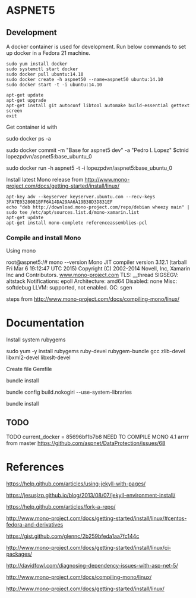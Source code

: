 ---
---
# ASPNET5

<!--
Candidate project names:

- aspnet5comm
- aspnet5
-->

## Development

A docker container is used for development. Run below commands to set up docker
in a Fedora 21 machine.

```
sudo yum install docker
sudo systemctl start docker
sudo docker pull ubuntu:14.10
sudo docker create -h aspnet50 --name=aspnet50 ubuntu:14.10
sudo docker start -t -i ubuntu:14.10
```



```
apt-get update
apt-get upgrade
apt-get install git autoconf libtool automake build-essential gettext screen
exit
```

Get container id with

sudo docker ps -a

sudo docker commit -m "Base for aspnet5 dev" -a "Pedro I. Lopez" $ctnid lopezpdvn/aspnet5:base_ubuntu_0

sudo docker run -h aspnet5 -t -i lopezpdvn/aspnet5:base_ubuntu_0

Install latest Mono release from http://www.mono-project.com/docs/getting-started/install/linux/

```
apt-key adv --keyserver keyserver.ubuntu.com --recv-keys 3FA7E0328081BFF6A14DA29AA6A19B38D3D831EF
echo "deb http://download.mono-project.com/repo/debian wheezy main" | sudo tee /etc/apt/sources.list.d/mono-xamarin.list
apt-get update
apt-get install mono-complete referenceassemblies-pcl
```


### Compile and install Mono

Using mono

root@aspnet5:/# mono --version
Mono JIT compiler version 3.12.1 (tarball Fri Mar  6 19:12:47 UTC 2015)
Copyright (C) 2002-2014 Novell, Inc, Xamarin Inc and Contributors.
www.mono-project.com
        TLS:           __thread
        SIGSEGV:       altstack
        Notifications: epoll
        Architecture:  amd64
        Disabled:      none
        Misc:          softdebug 
        LLVM:          supported, not enabled.
        GC:            sgen



steps from http://www.mono-project.com/docs/compiling-mono/linux/

Documentation
=============

Install system rubygems

sudo yum -y install rubygems ruby-devel rubygem-bundle gcc zlib-devel libxml2-devel libxslt-devel

Create file Gemfile

bundle install

bundle config build.nokogiri --use-system-libraries

bundle install

## TODO

TODO
current_docker = 85696bf1b7b8
NEED TO COMPILE MONO 4.1 arrrr from master
https://github.com/aspnet/DataProtection/issues/68

References
==========

https://help.github.com/articles/using-jekyll-with-pages/

https://jesusjzp.github.io/blog/2013/08/07/jekyll-environment-install/

https://help.github.com/articles/fork-a-repo/

http://www.mono-project.com/docs/getting-started/install/linux/#centos-fedora-and-derivatives

https://gist.github.com/glennc/2b259bfeda1aa7fc144c

http://www.mono-project.com/docs/getting-started/install/linux/ci-packages/

http://davidfowl.com/diagnosing-dependency-issues-with-asp-net-5/

http://www.mono-project.com/docs/compiling-mono/linux/

http://www.mono-project.com/docs/getting-started/install/linux/
